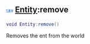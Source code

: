 ## ![server](../../.gitbook/assets/server.png) [Entity](./readme/entity.md):remove

```lua
void Entity:remove()
```

Removes the ent from the world
